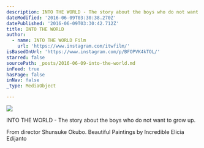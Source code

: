 ```yaml
---
description: INTO THE WORLD - The story about the boys who do not want to grow up.
dateModified: '2016-06-09T03:30:38.270Z'
datePublished: '2016-06-09T03:30:42.712Z'
title: INTO THE WORLD
author:
  - name: INTO THE WORLD Film
    url: 'https://www.instagram.com/itwfilm/'
isBasedOnUrl: 'https://www.instagram.com/p/BFOPVK4kTOL/'
starred: false
sourcePath: _posts/2016-06-09-into-the-world.md
inFeed: true
hasPage: false
inNav: false
_type: MediaObject

---
```

![](https://the-grid-user-content.s3-us-west-2.amazonaws.com/0389a602-355a-495e-a3cd-89eaab93b55a.jpg)

INTO THE WORLD - The story about the boys who do not want to grow up.

From director Shunsuke Okubo. Beautiful Paintings by Incredible Elicia Edijanto